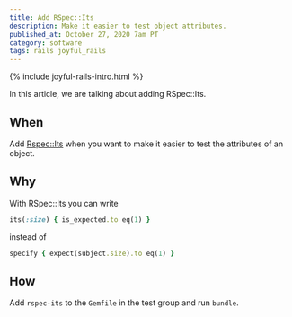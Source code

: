 ```yaml
---
title: Add RSpec::Its
description: Make it easier to test object attributes.
published_at: October 27, 2020 7am PT
category: software
tags: rails joyful_rails
---
```


{% include joyful-rails-intro.html %}

In this article, we are talking about adding RSpec::Its.

## When

Add [Rspec::Its](https://github.com/rspec/rspec-its) when you want to make
it easier to test the attributes of an object.

## Why

With RSpec::Its you can write

```ruby
its(:size) { is_expected.to eq(1) }
```

instead of

```ruby
specify { expect(subject.size).to eq(1) }
```

## How

Add `rspec-its` to the `Gemfile` in the test group and run `bundle`.
